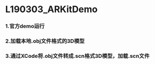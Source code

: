 # L190303_ARKitDemo
### 1.官方demo运行
### 2.加载本地.obj文件格式的3D模型
### 3.通过XCode将.obj文件转成.scn格式3D模型，加载.scn文件